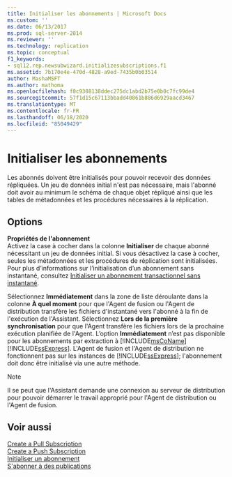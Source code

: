 ```yaml
---
title: Initialiser les abonnements | Microsoft Docs
ms.custom: ''
ms.date: 06/13/2017
ms.prod: sql-server-2014
ms.reviewer: ''
ms.technology: replication
ms.topic: conceptual
f1_keywords:
- sql12.rep.newsubwizard.initializesubscriptions.f1
ms.assetid: 7b170e4e-470d-4828-a9ed-7435b0b03514
author: MashaMSFT
ms.author: mathoma
ms.openlocfilehash: f8c9388138ddec275dc1abd2b75e0b0c7fc99de4
ms.sourcegitcommit: 57f1d15c67113bbadd40861b886d6929aacd3467
ms.translationtype: MT
ms.contentlocale: fr-FR
ms.lasthandoff: 06/18/2020
ms.locfileid: "85049429"
---
```

# <a name="initialize-subscriptions"></a>Initialiser les abonnements
  Les abonnés doivent être initialisés pour pouvoir recevoir des données répliquées. Un jeu de données initial n'est pas nécessaire, mais l'abonné doit avoir au minimum le schéma de chaque objet répliqué ainsi que les tables de métadonnées et les procédures nécessaires à la réplication.  
  
## <a name="options"></a>Options  
 **Propriétés de l'abonnement**  
 Activez la case à cocher dans la colonne **Initialiser** de chaque abonné nécessitant un jeu de données initial. Si vous désactivez la case à cocher, seules les métadonnées et les procédures de réplication sont initialisées. Pour plus d’informations sur l’initialisation d’un abonnement sans instantané, consultez [Initialiser un abonnement transactionnel sans instantané](initialize-a-transactional-subscription-without-a-snapshot.md).  
  
 Sélectionnez **Immédiatement** dans la zone de liste déroulante dans la colonne **À quel moment** pour que l'Agent de fusion ou l'Agent de distribution transfère les fichiers d'instantané vers l'abonné à la fin de l'exécution de l'Assistant. Sélectionnez **Lors de la première synchronisation** pour que l'Agent transfère les fichiers lors de la prochaine exécution planifiée de l'Agent. L’option **Immédiatement** n’est pas disponible pour les abonnements par extraction à [!INCLUDE[msCoName](../../includes/msconame-md.md)] [!INCLUDE[ssExpress](../../includes/ssexpress-md.md)]. L'Agent de fusion et l'Agent de distribution ne fonctionnent pas sur les instances de [!INCLUDE[ssExpress](../../includes/ssexpress-md.md)]; l'abonnement doit donc être initialisé via une autre méthode.  
  
> [!NOTE]  
>  Il se peut que l'Assistant demande une connexion au serveur de distribution pour pouvoir démarrer le travail approprié pour l'Agent de distribution ou l'Agent de fusion.  
  
## <a name="see-also"></a>Voir aussi  
 [Create a Pull Subscription](create-a-pull-subscription.md)   
 [Create a Push Subscription](create-a-push-subscription.md)   
 [Initialiser un abonnement](initialize-a-subscription.md)   
 [S'abonner à des publications](subscribe-to-publications.md)  
  
  
